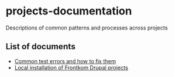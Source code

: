 # projects-documentation
Descriptions of common patterns and processes across projects

## List of documents

- [Common test errors and how to fix them](https://github.com/frontkom/projects-documentation/blob/1.x/common-test-failures.md)
- [Local installation of Frontkom Drupal projects](https://github.com/frontkom/projects-documentation/blob/1.x/installation.md)
